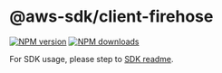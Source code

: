 # @aws-sdk/client-firehose

[![NPM version](https://img.shields.io/npm/v/@aws-sdk/client-firehose/latest.svg)](https://www.npmjs.com/package/@aws-sdk/client-firehose)
[![NPM downloads](https://img.shields.io/npm/dm/@aws-sdk/client-firehose.svg)](https://www.npmjs.com/package/@aws-sdk/client-firehose)

For SDK usage, please step to [SDK readme](https://github.com/aws/aws-sdk-js-v3).
